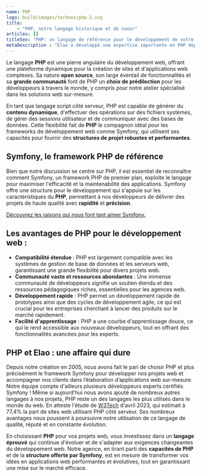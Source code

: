 ```yaml
---
name: PHP
logo: build/images/technos/php-2.svg
title: 
    - "PHP, notre langage historique et de coeur"
articles: []
titleSeo: "PHP: un langage de référence pour le développement de votre applicatif web - Elao"
metaDescription : "Elao a développé une expertise importante en PHP depuis bientôt 20 ans. Nous pouvons vous accompagner grâce à notre expertise technique et notre maitrise du langage PHP, associée au framework Symfony."
---
```


Le langage **PHP** est une pierre angulaire du développement web, offrant une plateforme dynamique pour la création de sites et d'applications web complexes. Sa nature **open source**, son large éventail de fonctionnalités et sa **grande communauté** font de PHP un **choix de prédilection** pour les développeurs à travers le monde, y compris pour notre atelier spécialisé dans les solutions web sur-mesure.

En tant que langage script côté serveur, PHP est capable de générer du **contenu dynamique**, d'effectuer des opérations sur des fichiers systèmes, de gérer des sessions utilisateur et de communiquer avec des bases de données. Cette flexibilité fait de **PHP** le compagnon idéal pour les frameworks de développement web comme Symfony, qui utilisent ses capacités pour fournir des **structures de projet robustes et performantes**.

## Symfony, le framework PHP de référence 

Bien que notre discussion se centre sur PHP, il est essentiel de reconnaître comment Symfony, un framework PHP de premier plan, exploite le langage pour maximiser l'efficacité et la maintenabilité des applications. Symfony offre une structure pour le développement qui s'appuie sur les caractéristiques du **PHP**, permettant à nos développeurs de délivrer des projets de haute qualité avec **rapidité** et **précision**.

[Découvrez les raisons qui nous font tant aimer Symfony.](./symfony.md)

## Les avantages de PHP pour le développement web :

- **Compatibilité étendue** : PHP est largement compatible avec les systèmes de gestion de base de données et les serveurs web, garantissant une grande flexibilité pour divers projets web.
- **Communauté vaste et ressources abondantes** : Une immense communauté de développeurs signifie un soutien étendu et des ressources pédagogiques riches, essentielles pour les agences web.
- **Développement rapide** : PHP permet un développement rapide de prototypes ainsi que des cycles de développement agile, ce qui est crucial pour les entreprises cherchant à lancer des produits sur le marché rapidement.
- **Facilité d'apprentissage** : PHP a une courbe d'apprentissage douce, ce qui le rend accessible aux nouveaux développeurs, tout en offrant des fonctionnalités avancées pour les experts.

## PHP et Elao : une affaire qui dure

Depuis notre création en 2005, nous avons fait le pari de choisir PHP et plus précisément le framework Symfony pour développer nos projets web et accompagner nos clients dans l’élaboration d’applications web sur-mesure. Notre équipe compte d'ailleurs plusieurs développeurs experts certifiés Symfony !
Même si aujourd'hui nous avons ajouté de nombreux autres langages à nos projets, PHP reste un des langages les plus utilisés dans le monde du web. En atteste l'étude de [W3Tech](https://w3techs.com/technologies/history_overview/programming_language/ms/y) d'avril 2023, qui estimait à 77,4% la part de sites web utilisant PHP côté serveur.
Ses nombreux avantages nous poussent à poursuivre notre utilisation de ce langage de qualité, réputé et en constante évolution. 

En choisissant **PHP** pour vos projets web, vous investissez dans un **langage éprouvé** qui continue d'évoluer et de s'adapter aux exigences changeantes du développement web.
Notre agence, en tirant parti des **capacités de PHP** et de la **structure offerte par Symfony**, est en mesure de transformer vos idées en applications web performantes et évolutives, tout en garantissant une mise sur le marché efficace.
